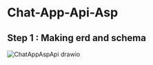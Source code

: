 # Chat-App-Api-Asp
## Step 1 : Making erd and schema
![ChatAppAspApi drawio](https://github.com/MahmoudYazid/Chat-App-Api-Asp/assets/60329627/4f2a4256-cc54-4202-b3b8-85206b92db1e)

